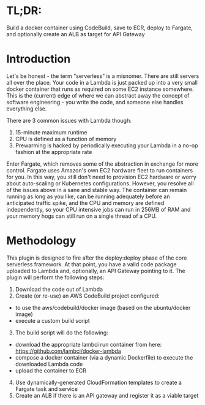 # TL;DR: 

Build a docker container using CodeBuild, save to ECR, deploy to Fargate, and optionally create an ALB as target for API Gateway

# Introduction

Let's be honest - the term "serverless" is a misnomer. There are still servers all over the place. Your code in a Lambda is just packed up into a very small docker container that runs as required on some EC2 instance somewhere. This is the (current) edge of where we can abstract away the concept of software engineering - you write the code, and someone else handles everything else. 

There are 3 common issues with Lambda though:
1. 15-minute maximum runtime
2. CPU is defined as a function of memory
3. Prewarming is hacked by periodically executing your Lambda in a no-op fashion at the appropriate rate

Enter Fargate, which removes some of the abstraction in exchange for more control. Fargate uses Amazon's own EC2 hardware fleet to run containers for you. In this way, you still don't need to provision EC2 hardware or worry about auto-scaling or Kubernetes configurations. However, you resolve all of the issues above in a sane and stable way. The container can remain running as long as you like, can be running adequately before an anticipated traffic spike, and the CPU and memory are defined independently, so your CPU intensive jobs can run in 256MB of RAM and your memory hogs can still run on a single thread of a CPU.

# Methodology

This plugin is designed to fire after the deploy:deploy phase of the core serverless framework. At that point, you have a valid code package uploaded to Lambda and, optionally, an API Gateway pointing to it. The plugin will perform the following steps:
1. Download the code out of Lambda
2. Create (or re-use) an AWS CodeBuild project configured:
- to use the aws/codebuild/docker image (based on the ubuntu/docker image)
- execute a custom build script
3. The build script will do the following:
- download the appropriate lambci run container from here: https://github.com/lambci/docker-lambda
- compose a docker container (via a dynamic Dockerfile) to execute the downloaded Lambda code
- upload the container to ECR
4. Use dynamically-generated CloudFormation templates to create a Fargate task and service
5. Create an ALB if there is an API gateway and register it as a viable target
